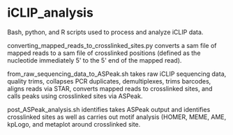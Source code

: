 # iCLIP_analysis
Bash, python, and R scripts used to process and analyze iCLIP data. 

converting_mapped_reads_to_crosslinked_sites.py converts a sam file of mapped reads to a sam file of crosslinked positions (defined as the nucleotide immediately 5' to the 5' end of the mapped read). 

from_raw_sequencing_data_to_ASPeak.sh takes raw iCLIP sequencing data, quality trims, collapses PCR duplicates, demultiplexes, trims barcodes, aligns reads via STAR, converts mapped reads to crosslinked sites, and calls peaks using crosslinked sites via ASPeak. 

post_ASPeak_analysis.sh identifies takes ASPeak output and identifies crosslinked sites as well as carries out motif analysis (HOMER, MEME, AME, kpLogo, and metaplot around crosslinked site.
